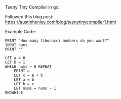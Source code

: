 Teeny Tiny Compiler in go.

Followed this blog post: https://austinhenley.com/blog/teenytinycompiler1.html


Example Code: 

```
PRINT "How many fibonacci numbers do you want?"
INPUT nums
PRINT ""

LET a = 0
LET b = 1
WHILE nums > 0 REPEAT
    PRINT a
    LET c = a + b
    LET a = b
    LET b = c
    LET nums = nums - 1
ENDWHILE
```